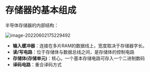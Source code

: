 # 存储器的基本组成

半导体存储器的内部结构：

![image-20220602175229492](D:/Data/typora/photo/image-20220602175229492.png)

- **输入缓冲器**：连接在多片RAM的数据线上，宽度取决于存储器字长。
- **读/写电路**：位于存储体与数据总线之间，是存储体的控制电路
- **存储体(存储单元)**：核心。一个基本存储电路可存入一个二进制数码
- **译码电路**：重合译码方式